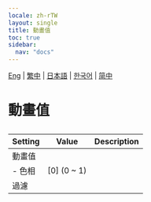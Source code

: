 ```yaml
---
locale: zh-rTW
layout: single
title: 動畫值
toc: true
sidebar:
  nav: "docs"
---
```

[Eng](/dancexr/menu/2025.4/scene/auto_updates) | [繁中](/tw/dancexr/menu/2025.4/scene/auto_updates) | [日本語](/jp/dancexr/menu/2025.4/scene/auto_updates) | [한국어](/kr/dancexr/menu/2025.4/scene/auto_updates) | [简中](/zh/dancexr/menu/2025.4/scene/auto_updates)

# 動畫值

## 

| Setting | Value | Description |
| :--- | --- | :--- |
| 動畫值 || 
|- 色相| [0] (0 ~ 1) | 
| 過濾 || 
